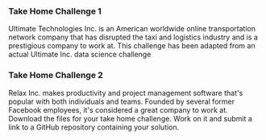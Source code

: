 ### Take Home Challenge 1
Ultimate Technologies Inc. is an American worldwide online transportation network company that has disrupted the taxi and logistics industry and is a prestigious company to work at. This challenge has been adapted from an actual Ultimate Inc. data science challenge

### Take Home Challenge 2
Relax Inc. makes productivity and project management software that's popular with both individuals and teams. Founded by several former Facebook employees, it's considered a great company to work at.
Download the files for your take home challenge. Work on it and submit a link to a GitHub repository containing your solution.

